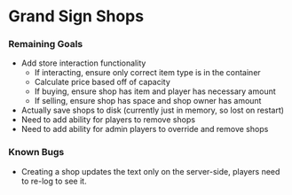 # Grand Sign Shops

### Remaining Goals

- Add store interaction functionality
  - If interacting, ensure only correct item type is in the container
  - Calculate price based off of capacity
  - If buying, ensure shop has item and player has necessary amount
  - If selling, ensure shop has space and shop owner has amount
- Actually save shops to disk (currently just in memory, so lost on restart)
- Need to add ability for players to remove shops
- Need to add ability for admin players to override and remove shops

### Known Bugs

- Creating a shop updates the text only on the server-side, players need to
   re-log to see it.